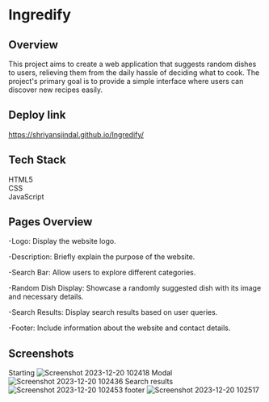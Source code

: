 # Ingredify
## Overview
This project aims to create a web application that suggests random dishes to users, relieving them from the daily hassle of deciding what to cook. The project's primary goal is to provide a simple interface where users can discover new recipes easily.

## Deploy link
https://shriyansjindal.github.io/Ingredify/

## Tech Stack
 HTML5  
 CSS    
 JavaScript

## Pages Overview

-Logo: Display the website logo.

-Description: Briefly explain the purpose of the website.

-Search Bar: Allow users to explore different categories.

-Random Dish Display: Showcase a randomly suggested dish with its image and necessary details.

-Search Results: Display search results based on user queries.

-Footer: Include information about the website and contact details.

## Screenshots
Starting
![Screenshot 2023-12-20 102418](https://github.com/ShriyansJindal/Ingredify/assets/92571950/cb1530a2-4597-4fb1-93d2-92c72e116b84)
Modal
![Screenshot 2023-12-20 102436](https://github.com/ShriyansJindal/Ingredify/assets/92571950/bd978dff-17c5-4b3d-85b5-5084d0d17247)
Search results
![Screenshot 2023-12-20 102453](https://github.com/ShriyansJindal/Ingredify/assets/92571950/8681b6a6-7eeb-4218-8da7-986e3d0e540a)
footer
![Screenshot 2023-12-20 102517](https://github.com/ShriyansJindal/Ingredify/assets/92571950/aac3433f-61ed-4958-889d-14314ab7612e)
